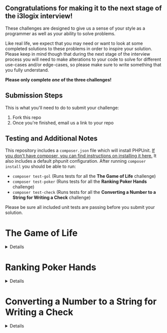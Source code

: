 <h2>Congratulations for making it to the next stage of the i3logix interview!</h2>

These challenges are designed to give us a sense of your style as a programmer as well as your ability to solve problems.

Like real life, we expect that you may need or want to look at some
completed solutions to these problems in order to inspire your solution. Please keep in mind though that during the next stage of the interview process you will need to make alterations to your code to solve for different use-cases and/or edge-cases, so please make sure to write something that you fully understand.

<b>Please only complete *one* of the three challenges!</b>

<h2>Submission Steps</h2>

This is what you'll need to do to submit your challenge:

1. Fork this repo
2. Once you're finished, email us a link to your repo

<h2>Testing and Additional Notes</h2>

This repository includes a `composer.json` file which will install PHPUnit. [If you don't have composer, you can find instructions on installing it here.](https://getcomposer.org/doc/00-intro.md#installation-linux-unix-macos) It also includes a default phpunit configuration. After running `composer install` you should be able to run:

- `composer test-gol` (Runs tests for all the **The Game of Life** challenge)
- `composer test-poker` (Runs tests for all the **Ranking Poker Hands** challenge)
- `composer test-check` (Runs tests for all the **Converting a Number to a String for Writing a Check** challenge)

Please be sure all included unit tests are passing before you submit your solution.

# The Game of Life
<details>

To run the provided tests, run `composer test-gol`.

Write some code that evolves generations through the [Conway's game of
life](https://en.wikipedia.org/wiki/Conway%27s_Game_of_Life). The input will be a game board of cells, either alive (1) or dead
(0).

The code should take this board and create a new board for the
next generation based on the following rules:
1) Any live cell with fewer than two live neighbours dies (underpopulation)
2) Any live cell with two or three live neighbours lives on to
the next generation (survival)
3) Any live cell with more than three live neighbours dies
(overcrowding)
4) Any dead cell with exactly three live neighbors becomes a
live cell (reproduction)

As an example, this game board as input:

```
0 1 0 0 0
1 0 0 1 1
1 1 0 0 1
0 1 0 0 0
1 0 0 0 1
```

Will have a subsequent generation of:

```
0 0 0 0 0
1 0 1 1 1
1 1 1 1 1
0 1 0 0 0
0 0 0 0 0
```
</details>

# Ranking Poker Hands
<details>

To run the provided tests, run `composer test-poker`.

Write code that will evaluate a poker hand and determine its
rank.

Example:

Hand: As Ks Qs Js 10s (Royal Flush)

Hand: Ah As 10c 7d 6s (One Pair)

Hand: Kh Kc 3s 3h 2d (Two Pair)

Hand: Kh Qh 6h 2h 9h (Flush)

It should handle the following hand ranks:
* Royal Flush
* Straight Flush
* Four of a Kind
* Full House
* Flush
* Straight
* Three of a Kind
* Two Pair
* One Pair
* High Card

</details>

# Converting a Number to a String for Writing a Check
<details>

To run the provided tests, run `composer test-check`.

Write code that will accept a number and convert it to the
appropriate string representation for a check.

Basic Requirements:

* Represent numbers to the hundredth position (pennies)
* Represent numbers at least to $999,999,999,999.99


Example:

Convert 2523.04
to "Two thousand five hundred twenty-three and 04/100 dollars"
</details>
